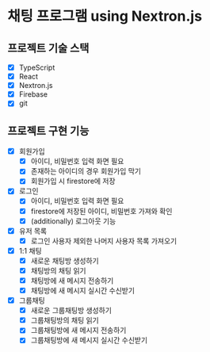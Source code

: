 # 채팅 프로그램 using Nextron.js

## 프로젝트 기술 스택
- [x] TypeScript
- [x] React
- [x] Nextron.js
- [x] Firebase
- [x] git

## 프로젝트 구현 기능
- [x] 회원가입
  - [x] 아이디, 비밀번호 입력 화면 필요
  - [x] 존재하는 아이디의 경우 회원가입 막기
  - [x] 회원가입 시 firestore에 저장
- [x] 로그인
  - [x] 아이디, 비밀번호 입력 화면 필요
  - [x] firestore에 저장된 아이디, 비밀번호 가져와 확인
  - [x] (additionally) 로그아웃 기능
- [x] 유저 목록
  - [x] 로그인 사용자 제외한 나머지 사용자 목록 가져오기
- [x] 1:1 채팅
  - [x] 새로운 채팅방 생성하기
  - [x] 채팅방의 채팅 읽기
  - [x] 채팅방에 새 메시지 전송하기
  - [x] 채팅방에 새 메시지 실시간 수신받기
- [x] 그룹채팅
  - [x] 새로운 그룹채팅방 생성하기
  - [x] 그룹채팅방의 채팅 읽기
  - [x] 그룹채팅방에 새 메시지 전송하기
  - [x] 그룹채팅방에 새 메시지 실시간 수신받기